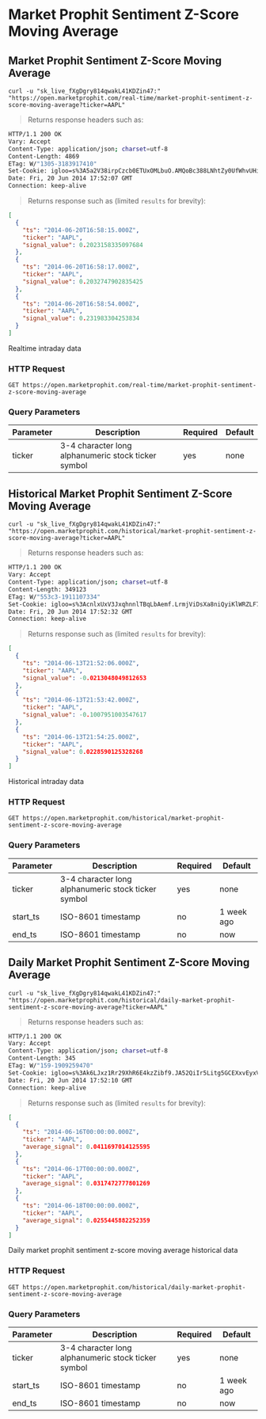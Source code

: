 
# Market Prophit Sentiment Z-Score Moving Average


## Market Prophit Sentiment Z-Score Moving Average

```shell
curl -u "sk_live_fXgDgry814qwakL41KDZin47:" "https://open.marketprophit.com/real-time/market-prophit-sentiment-z-score-moving-average?ticker=AAPL"
```

> Returns response headers such as:

```bash
HTTP/1.1 200 OK
Vary: Accept
Content-Type: application/json; charset=utf-8
Content-Length: 4869
ETag: W/"1305-3183917410"
Set-Cookie: igloo=s%3A5a2V38irpCzcb0ETUxOMLbuO.AMQoBc388LNhtZy0UfWhvUHiuRznQlVgOm%2FsO6Q%2FELs; Path=/; Expires=Sat, 21 Jun 2014 17:52:07 GMT; HttpOnly
Date: Fri, 20 Jun 2014 17:52:07 GMT
Connection: keep-alive


```

> Returns response such as (limited `results` for brevity):

```json
[
  {
    "ts": "2014-06-20T16:58:15.000Z",
    "ticker": "AAPL",
    "signal_value": 0.2023158335097684
  },
  {
    "ts": "2014-06-20T16:58:17.000Z",
    "ticker": "AAPL",
    "signal_value": 0.2032747902835425
  },
  {
    "ts": "2014-06-20T16:58:54.000Z",
    "ticker": "AAPL",
    "signal_value": 0.231983304253834
  }
]
```

Realtime intraday data

### HTTP Request

`GET https://open.marketprophit.com/real-time/market-prophit-sentiment-z-score-moving-average`

### Query Parameters

Parameter | Description | Required | Default
--------- | ----------- | -------- | -------
ticker | 3-4 character long alphanumeric stock ticker symbol | yes | none



## Historical Market Prophit Sentiment Z-Score Moving Average

```shell
curl -u "sk_live_fXgDgry814qwakL41KDZin47:" "https://open.marketprophit.com/historical/market-prophit-sentiment-z-score-moving-average?ticker=AAPL"
```

> Returns response headers such as:

```bash
HTTP/1.1 200 OK
Vary: Accept
Content-Type: application/json; charset=utf-8
Content-Length: 349123
ETag: W/"553c3-1911107334"
Set-Cookie: igloo=s%3AcnlxUxV3JxqhnnlTBqLbAemf.LrmjViDsXa8niQyiKlWRZLF7J3rCT3qHmVFEO%2F%2BBSPc; Path=/; Expires=Sat, 21 Jun 2014 17:52:32 GMT; HttpOnly
Date: Fri, 20 Jun 2014 17:52:32 GMT
Connection: keep-alive


```

> Returns response such as (limited `results` for brevity):

```json
[
  {
    "ts": "2014-06-13T21:52:06.000Z",
    "ticker": "AAPL",
    "signal_value": -0.0213048049812653
  },
  {
    "ts": "2014-06-13T21:53:42.000Z",
    "ticker": "AAPL",
    "signal_value": -0.1007951003547617
  },
  {
    "ts": "2014-06-13T21:54:25.000Z",
    "ticker": "AAPL",
    "signal_value": 0.0228590125328268
  }
]
```

Historical intraday data

### HTTP Request

`GET https://open.marketprophit.com/historical/market-prophit-sentiment-z-score-moving-average`

### Query Parameters

Parameter | Description | Required | Default
--------- | ----------- | -------- | -------
ticker | 3-4 character long alphanumeric stock ticker symbol | yes | none
start_ts | ISO-8601 timestamp | no | 1 week ago
end_ts | ISO-8601 timestamp | no | now


## Daily Market Prophit Sentiment Z-Score Moving Average

```shell
curl -u "sk_live_fXgDgry814qwakL41KDZin47:" "https://open.marketprophit.com/historical/daily-market-prophit-sentiment-z-score-moving-average?ticker=AAPL"
```

> Returns response headers such as:

```bash
HTTP/1.1 200 OK
Vary: Accept
Content-Type: application/json; charset=utf-8
Content-Length: 345
ETag: W/"159-1909259470"
Set-Cookie: igloo=s%3Ak6LJxz1Rr29XhR6E4kzZibf9.JA52QiIr5Litg5GCEXxvEyxV42AvyZ40MuH%2BxRGS1HI; Path=/; Expires=Sat, 21 Jun 2014 17:52:10 GMT; HttpOnly
Date: Fri, 20 Jun 2014 17:52:10 GMT
Connection: keep-alive


```

> Returns response such as (limited `results` for brevity):

```json
[
  {
    "ts": "2014-06-16T00:00:00.000Z",
    "ticker": "AAPL",
    "average_signal": 0.0411697014125595
  },
  {
    "ts": "2014-06-17T00:00:00.000Z",
    "ticker": "AAPL",
    "average_signal": 0.0317472777801269
  },
  {
    "ts": "2014-06-18T00:00:00.000Z",
    "ticker": "AAPL",
    "average_signal": 0.0255445882252359
  }
]
```

Daily market prophit sentiment z-score moving average historical data

### HTTP Request

`GET https://open.marketprophit.com/historical/daily-market-prophit-sentiment-z-score-moving-average`

### Query Parameters

Parameter | Description | Required | Default
--------- | ----------- | -------- | -------
ticker | 3-4 character long alphanumeric stock ticker symbol | yes | none
start_ts | ISO-8601 timestamp | no | 1 week ago
end_ts | ISO-8601 timestamp | no | now

